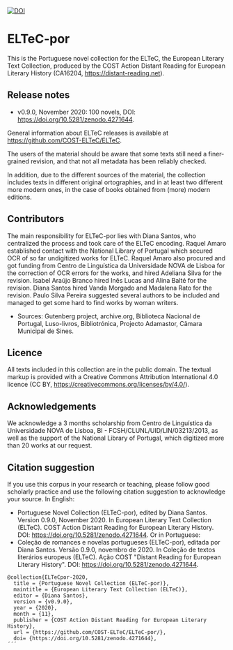 [![DOI](https://zenodo.org/badge/DOI/10.5281/zenodo.3492067.svg)](https://doi.org/10.5281/zenodo.3492067)

# ELTeC-por

This is the Portuguese novel collection for the ELTeC, the European Literary Text Collection, produced by the COST Action Distant Reading for European Literary History (CA16204, https://distant-reading.net).

## Release notes

* v0.9.0, November 2020: 100 novels, DOI: https://doi.org/10.5281/zenodo.4271644. 

General information about ELTeC releases is available at https://github.com/COST-ELTeC/ELTeC.

The users of the material should be aware that some texts still need a finer-grained revision, and that not all metadata has been reliably checked. 

In addition, due to the different sources of the material, the collection includes texts in different original ortographies, and in at least two different more modern ones, in the case of books obtained from (more) modern editions. 

## Contributors

The main responsibility for ELTeC-por lies with Diana Santos, who centralized the process and took care of the ELTeC encoding. Raquel Amaro established contact with the National Library of Portugal which secured OCR of so far undigitized works for ELTeC. Raquel Amaro also procured and got funding from Centro de Linguística da Universidade NOVA de Lisboa for the correction of OCR errors for the works, and hired Adeliana Silva for the revision. Isabel Araújo Branco hired Inês Lucas and Alina Balté for the revision. Diana Santos hired Vanda Morgado and Madalena Rato for the revision. Paulo Silva Pereira suggested several authors to be included and managed to get some hard to find works by woman writers.

* Sources: Gutenberg project, archive.org, Biblioteca Nacional de Portugal, Luso-livros, Bibliotrónica, Projecto Adamastor, Câmara Municipal de Sines.


## Licence

All texts included in this collection are in the public domain. The textual markup is provided with a Creative Commons Attribution International 4.0 licence (CC BY, https://creativecommons.org/licenses/by/4.0/).

## Acknowledgements

We acknowledge a 3 months scholarship from Centro de Linguística da Universidade NOVA de Lisboa, BI - FCSH/CLUNL/UID/LIN/03213/2013, as well as the support of the National Library of Portugal, which digitized more than 20 works at our request.

## Citation suggestion
If you use this corpus in your research or teaching, please follow good scholarly practice and use the following citation suggestion to acknowledge your source. In English:
* Portuguese Novel Collection (ELTeC-por), edited by Diana Santos. Version 0.9.0, November 2020. In European Literary Text Collection (ELTeC). COST Action Distant Reading for European Literary History. DOI: https://doi.org/10.5281/zenodo.4271644. 
Or in Portuguese:
* Coleção de romances e novelas portugueses (ELTeC-por), editada por Diana Santos. Versão 0.9.0, novembro de 2020. In Coleção de textos literários europeus (ELTeC). Ação COST "Distant Reading for European Literary History". DOI: https://doi.org/10.5281/zenodo.4271644.

```
@collection{ELTeCpor-2020,
  title = {Portuguese Novel Collection (ELTeC-por)},
  maintitle = {European Literary Text Collection (ELTeC)},
  editor = {Diana Santos},
  version = {v0.9.0},
  year = {2020},
  month = {11},
  publisher = {COST Action Distant Reading for European Literary History},
  url = {https://github.com/COST-ELTeC/ELTeC-por/},
  doi= {https://doi.org/10.5281/zenodo.4271644},
´´´
